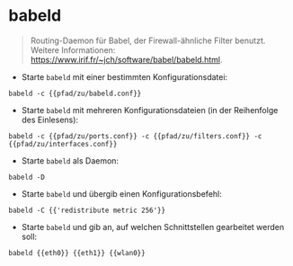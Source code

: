 # babeld

> Routing-Daemon für Babel, der Firewall-ähnliche Filter benutzt.
> Weitere Informationen: <https://www.irif.fr/~jch/software/babel/babeld.html>.

- Starte `babeld` mit einer bestimmten Konfigurationsdatei:

`babeld -c {{pfad/zu/babeld.conf}}`

- Starte `babeld` mit mehreren Konfigurationsdateien (in der Reihenfolge des Einlesens):

`babeld -c {{pfad/zu/ports.conf}} -c {{pfad/zu/filters.conf}} -c {{pfad/zu/interfaces.conf}}`

- Starte `babeld` als Daemon:

`babeld -D`

- Starte `babeld` und übergib einen Konfigurationsbefehl:

`babeld -C {{'redistribute metric 256'}}`

- Starte `babeld` und gib an, auf welchen Schnittstellen gearbeitet werden soll:

`babeld {{eth0}} {{eth1}} {{wlan0}}`
